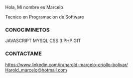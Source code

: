 Hola, Mi nombre es Marcelo

Tecnico en Programacion de Software


### CONOCIMINETOS

JAVASCRIPT 
MYSQL
CSS 3 
PHP
GIT

### CONTACTAME

https://www.linkedin.com/in/harold-marcelo-criollo-bolivar/
Harold_marcelo@hotmail.com
